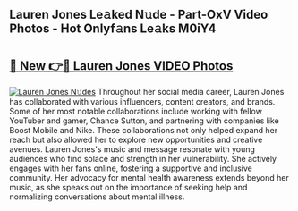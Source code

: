 ## Lauren Jones Le𝚊ked N𝚞de - Part-OxV Video Photos - Hot Onlyf𝚊ns Le𝚊ks M0iY4

# <h2><a href="http://ac51872.deff.icu/?id=Lauren+Jones">🔗 New 👉🔴 Lauren Jones VIDEO Photos</a></h2>

[![Lauren Jones N𝚞des](https://i.imgur.com/rIISA9y.gif)](http://ac51872.deff.icu/?id=Lauren+Jones)
Throughout her social media career, Lauren Jones has collaborated with various influencers, content creators, and brands. Some of her most notable collaborations include working with fellow YouTuber and gamer, Chance Sutton, and partnering with companies like Boost Mobile and Nike. These collaborations not only helped expand her reach but also allowed her to explore new opportunities and creative avenues. Lauren Jones's music and message resonate with young audiences who find solace and strength in her vulnerability. She actively engages with her fans online, fostering a supportive and inclusive community. Her advocacy for mental health awareness extends beyond her music, as she speaks out on the importance of seeking help and normalizing conversations about mental illness.
